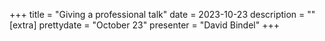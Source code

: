 +++
title = "Giving a professional talk"
date = 2023-10-23
description = ""
[extra]
prettydate = "October 23"
presenter = "David Bindel"
+++
